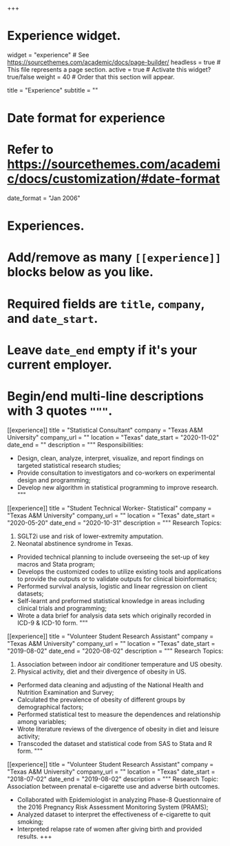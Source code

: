 +++
# Experience widget.
widget = "experience"  # See https://sourcethemes.com/academic/docs/page-builder/
headless = true  # This file represents a page section.
active = true  # Activate this widget? true/false
weight = 40  # Order that this section will appear.

title = "Experience"
subtitle = ""

# Date format for experience
#   Refer to https://sourcethemes.com/academic/docs/customization/#date-format
date_format = "Jan 2006"

# Experiences.
#   Add/remove as many `[[experience]]` blocks below as you like.
#   Required fields are `title`, `company`, and `date_start`.
#   Leave `date_end` empty if it's your current employer.
#   Begin/end multi-line descriptions with 3 quotes `"""`.
[[experience]]
  title = "Statistical Consultant"
  company = "Texas A&M University"
  company_url = ""
  location = "Texas"
  date_start = "2020-11-02"
  date_end = ""
  description = """
  Responsibilities:
  * Design, clean, analyze, interpret, visualize, and report findings on targeted statistical research studies; 
  * Provide consultation to investigators and co-workers on experimental design and programming; 
  * Develop new algorithm in statistical programming to improve research. 
  """

[[experience]]
  title = "Student Technical Worker- Statistical"
  company = "Texas A&M University"
  company_url = ""
  location = "Texas"
  date_start = "2020-05-20"
  date_end = "2020-10-31"
  description = """
  Research Topics:
  1. SGLT2i use and risk of lower-extremity amputation.
  2. Neonatal abstinence syndrome in Texas. 
  * Provided technical planning to include overseeing the set-up of key macros and Stata program;
  * Develops the customized codes to utilize existing tools and applications to provide the outputs or to validate outputs for clinical bioinformatics;
  * Performed survival analysis, logistic and linear regression on client datasets;
  * Self-learnt and preformed statistical knowledge in areas including clinical trials and programming;
  * Wrote a data brief for analysis data sets which originally recorded in ICD-9 & ICD-10 form.
  """
  
 [[experience]]
  title = "Volunteer Student Research Assistant"
  company = "Texas A&M University"
  company_url = ""
  location = "Texas"
  date_start = "2019-08-02"
  date_end = "2020-08-02"
  description = """
  Research Topics:
  1. Association between indoor air conditioner temperature and US obesity.
  2. Physical activity, diet and their divergence of obesity in US.  
  
  * Performed data cleaning and adjusting of the National Health and Nutrition Examination and Survey;
  * Calculated the prevalence of obesity of different groups by demographical factors;
  * Performed statistical test to measure the dependences and relationship among variables;
  * Wrote literature reviews of the divergence of obesity in diet and leisure activity;
  * Transcoded the dataset and statistical code from SAS to Stata and R form.
  """
  
 [[experience]]
  title = "Volunteer Student Research Assistant"
  company = "Texas A&M University"
  company_url = ""
  location = "Texas"
  date_start = "2018-07-02"
  date_end = "2019-08-02"
  description = """
  Research Topic:
  Association between prenatal e-cigarette use and adverse birth outcomes.
  
 * Collaborated with Epidemiologist in analyzing Phase-8 Questionnaire of the 2016 Pregnancy Risk Assessment Monitoring System (PRAMS);
 * Analyzed dataset to interpret the effectiveness of e-cigarette to quit smoking;
 * Interpreted relapse rate of women after giving birth and provided results.
+++
